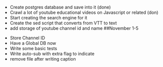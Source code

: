 * Create postgres database and save into it (done)
* Crawl a lot of youtube educational videos on Javascript or related (don)
* Start creating the search engine for it
* Create the sed script that converts from VTT to text
* add storage of youtube channel id and name
##November 1-5
- Store Channel ID
- Have a Global DB now
- Write some basic tests
- Write auto-sub with extra flag to indicate
- remove file after writing caption


